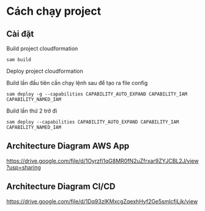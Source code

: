 # Cách chạy project

## Cài đặt

Build project cloudformation

```
sam build
```

Deploy project cloudformation

Build lần đầu tiên cần chạy lệnh sau để tạo ra file config

```
sam deploy -g --capabilities CAPABILITY_AUTO_EXPAND CAPABILITY_IAM CAPABILITY_NAMED_IAM
```

Build lần thứ 2 trở đi

```
sam deploy --capabilities CAPABILITY_AUTO_EXPAND CAPABILITY_IAM CAPABILITY_NAMED_IAM
```

## Architecture Diagram AWS App

https://drive.google.com/file/d/1Oyrzfi1qG8MR0fN2uZfrxar9ZYJCBL2J/view?usp=sharing

## Architecture Diagram CI/CD

https://drive.google.com/file/d/1Dq93zlKMxcgZqexhHyf2Ge5smlcfjLjk/view
